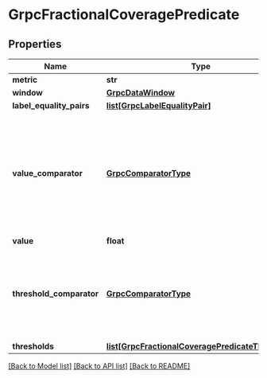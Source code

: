 # GrpcFractionalCoveragePredicate

## Properties
Name | Type | Description | Notes
------------ | ------------- | ------------- | -------------
**metric** | **str** |  | [optional] 
**window** | [**GrpcDataWindow**](GrpcDataWindow.md) |  | [optional] 
**label_equality_pairs** | [**list[GrpcLabelEqualityPair]**](GrpcLabelEqualityPair.md) |  | [optional] 
**value_comparator** | [**GrpcComparatorType**](GrpcComparatorType.md) | The criteria for evaluating whether any point in the time series should be counted in the numerator of the computed fraction. The time series value will be the first operand and &#x60;value&#x60; will be the second. | [optional] 
**value** | **float** |  | [optional] 
**threshold_comparator** | [**GrpcComparatorType**](GrpcComparatorType.md) | How the threshold will be compared against the fraction of values meeting the above criteria. Computed fraction is first operand, &#x60;Threshold.second&#x60; is second. | [optional] 
**thresholds** | [**list[GrpcFractionalCoveragePredicateThreshold]**](GrpcFractionalCoveragePredicateThreshold.md) |  | [optional] 

[[Back to Model list]](../README.md#documentation-for-models) [[Back to API list]](../README.md#documentation-for-api-endpoints) [[Back to README]](../README.md)


